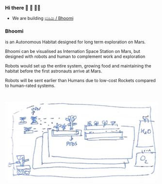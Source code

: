 ### Hi there 👋 🧙 👩‍💻 


* We are building <a href="https://mangala.earth">ಭೂಮಿ / Bhoomi </a> 

###  Bhoomi
is an Autonomous Habitat designed for long term exploration on Mars.

Bhoomi can be visualised as Internation Space Station on Mars, but designed with robots and human to complement 
work and exploration

Robots would set up the entire system, growing food and maintaining the habitat
before the first astronauts arrive at Mars.

Robots will be sent earlier than Humans due to low-cost Rockets compared to human-rated systems.

<br/>
<div align='center'>

![image info](garuda_in_bhoomi.jpg)

</div>

